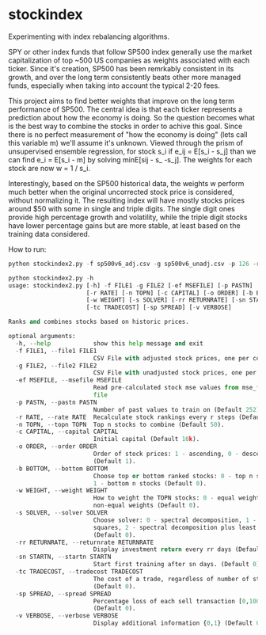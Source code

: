 # stockindex
Experimenting with index rebalancing algorithms.

SPY or other index funds that follow SP500 index generally use the market capitalization of top ~500 US companies as weights associated with each ticker. Since it's creation, SP500 has been remrkably consistent in its growth, and over the long term consistently beats other more managed funds, especially when taking into account the typical 2-20 fees. 

This project aims to find better weights that improve on the long term performance of SP500. The central idea is that each ticker represents a prediction about how the economy is doing. So the question becomes what is the best way to combine the stocks in order to achive this goal. Since there is no perfect measurement of "how the economy is doing" (lets call this variable m) we'll assume it's unknown. Viewed through the prism of unsupervised ensemble regression, for stock s_i if e_ij = E[s_i - s_j] than we can find e_i = E[s_i - m] by solving minE[sij - s_ -s_j]. The weights for each stock are now w = 1 / s_i.

Interestingly, based on the SP500 historical data, the weights w perform much better when the original uncorrected stock price is considered, without normalizing it. The resulting index will have mostly stocks prices around $50 with some in single and triple digits. The single digit ones provide high percentage growth and volatility, while the triple digit stocks have lower percentage gains but are more stable, at least based on the training data considered.

How to run:
```python
python stockindex2.py -f sp500v6_adj.csv -g sp500v6_unadj.csv -p 126 -r 126 -n 50

python stockindex2.py -h
usage: stockindex2.py [-h] -f FILE1 -g FILE2 [-ef MSEFILE] [-p PASTN]
                      [-r RATE] [-n TOPN] [-c CAPITAL] [-o ORDER] [-b BOTTOM]
                      [-w WEIGHT] [-s SOLVER] [-rr RETURNRATE] [-sn STARTN]
                      [-tc TRADECOST] [-sp SPREAD] [-v VERBOSE]

Ranks and combines stocks based on historic prices.

optional arguments:
  -h, --help            show this help message and exit
  -f FILE1, --file1 FILE1
                        CSV File with adjusted stock prices, one per column.
  -g FILE2, --file2 FILE2
                        CSV File with unadjusted stock prices, one per column.
  -ef MSEFILE, --msefile MSEFILE
                        Read pre-calculated stock mse values from mse_*csv
                        file
  -p PASTN, --pastn PASTN
                        Number of past values to train on (Default 252).
  -r RATE, --rate RATE  Recalculate stock rankings every r steps (Default 63).
  -n TOPN, --topn TOPN  Top n stocks to combine (Default 50).
  -c CAPITAL, --capital CAPITAL
                        Initial capital (Default 10k).
  -o ORDER, --order ORDER
                        Order of stock prices: 1 - ascending, 0 - descending
                        (Default 1).
  -b BOTTOM, --bottom BOTTOM
                        Choose top or bottom ranked stocks: 0 - top n stocks,
                        1 - bottom n stocks (Default 0).
  -w WEIGHT, --weight WEIGHT
                        How to weight the TOPN stocks: 0 - equal weights, 1 -
                        non-equal weights (Default 0).
  -s SOLVER, --solver SOLVER
                        Choose solver: 0 - spectral decomposition, 1 - least
                        squares, 2 - spectral decomposition plus least squares
                        (Default 0).
  -rr RETURNRATE, --returnrate RETURNRATE
                        Display investment return every rr days (Default 252).
  -sn STARTN, --startn STARTN
                        Start first training after sn days. (Default 0).
  -tc TRADECOST, --tradecost TRADECOST
                        The cost of a trade, regardless of number of stocks
                        (Default 0).
  -sp SPREAD, --spread SPREAD
                        Percentage loss of each sell transaction [0,100]
                        (Default 0).
  -v VERBOSE, --verbose VERBOSE
                        Display additional information {0,1} (Default 0).
```
